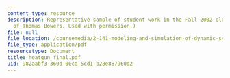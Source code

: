 ```yaml
---
content_type: resource
description: Representative sample of student work in the Fall 2002 class. (Courtesy
  of Thomas Bowers. Used with permission.)
file: null
file_location: /coursemedia/2-141-modeling-and-simulation-of-dynamic-systems-fall-2006/982aabf3360d00ca5cd1b28e887960d2_heatgun_final.pdf
file_type: application/pdf
resourcetype: Document
title: heatgun_final.pdf
uid: 982aabf3-360d-00ca-5cd1-b28e887960d2
---
```

